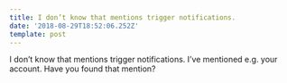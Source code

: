 ```yaml
---
title: I don’t know that mentions trigger notifications.
date: '2018-08-29T18:52:06.252Z'
template: post
---
```

I don’t know that mentions trigger notifications. I’ve mentioned e.g. your account. Have you found that mention?
